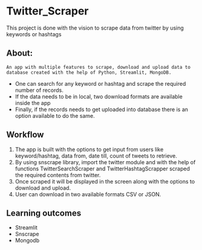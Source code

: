 # Twitter_Scraper
This project is done with the vision to scrape data from twitter by using keywords or hashtags

## About:

	An app with multiple features to scrape, download and upload data to database created with the help of Python, Streamlit, MongoDB.
*	One can search for any keyword or hashtag and scrape the required number of records.
*	If the data needs to be in local, two download formats are available inside the app
*	Finally, if the records needs to get uploaded into database there is an option available to do the same.

## Workflow
1. The app is built with the options to get input from users like keyword/hashtag, data from, date till, count of tweets to retrieve. 
2. By using snscrape library, import the twitter module and with the help of functions TwitterSearchScraper and TwitterHashtagScrapper 
   scraped the required contents from twitter.
3. Once scraped it will be displayed in the screen along with the options to download and upload.
4. User can download in two available formats CSV or JSON.

## Learning outcomes
- Streamlit
- Snscrape
- Mongodb

